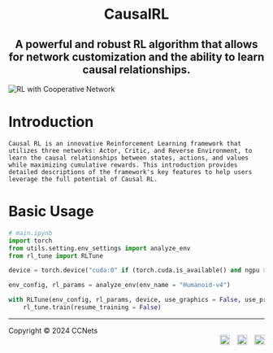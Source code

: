 <h1><div style="text-align: center;">CausalRL</div></h1>
<h2><div style="text-align: center;">A powerful and robust RL algorithm that allows for network customization and the ability to learn causal relationships.</div></h2>



![RL with Cooperative Network](https://github.com/ccnets-team/rl-tune/assets/95277008/e7a82edc-c6c4-43d5-b283-e521ada6a108)



# Introduction

	Causal RL is an innovative Reinforcement Learning framework that utilizes three networks: Actor, Critic, and Reverse Environment, to learn the causal relationships between states, actions, and values while maximizing cumulative rewards. This introduction provides detailed descriptions of the framework's key features to help users leverage the full potential of Causal RL.

# Basic Usage

```python
# main.ipynb
import torch
from utils.setting.env_settings import analyze_env
from rl_tune import RLTune

device = torch.device("cuda:0" if (torch.cuda.is_available() and ngpu > 0) else "cpu")

env_config, rl_params = analyze_env(env_name = "Humanoid-v4")

with RLTune(env_config, rl_params, device, use_graphics = False, use_print = False, use_wandb = True) as rl_tune:
    rl_tune.train(resume_training = False)
```

<!-- style -->
---

<div align="left">
  Copyright © 2024 CCNets
</div>

<!-- 마크다운 내용 -->

<style>
  .footer-links {
    /* position: fixed; */
    bottom: 10px;
    right: 10px;
    text-align: right;
  }
  .footer-links a {
    display: inline-block;
    margin-left: 10px;
  }
</style>

<div class="footer-links">
  <a href="https://ccnets.org/" target="_blank">
    <img src="https://github.com/ccnets-team/rl-tune/assets/95277008/42f10f53-0262-4203-9c6f-618e4841adb2" alt="Website" style="width: 20px; height: 20px;">
  </a>
  <a href="https://github.com/ccnets-team/rl-tune" target="_blank">
    <img src="https://github.com/ccnets-team/rl-tune/assets/95277008/5183f887-1263-408b-8c2f-9eeefafbce48" alt="GitHub" style="width: 20px; height: 20px;">
  </a>
  <a href="https://www.linkedin.com/company/ccnets/" target="_blank">
    <img src="https://github.com/ccnets-team/rl-tune/assets/95277008/fe1f76f2-a407-4f58-ad28-92a9ac9efa3f" alt="LinkedIn" style="width: 20px; height: 20px;">
  </a>
</div>

